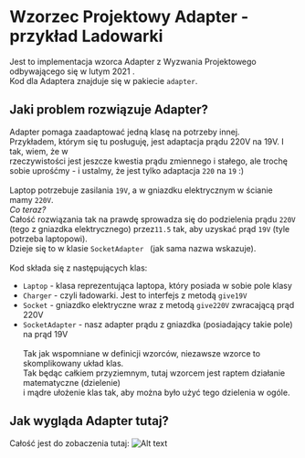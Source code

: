 # Wzorzec Projektowy Adapter - przykład Ladowarki

Jest to implementacja wzorca Adapter z Wyzwania Projektowego odbywającego się w lutym 2021
.<br/>
Kod dla Adaptera znajduje się w pakiecie `adapter`.<br/>

## Jaki problem rozwiązuje Adapter?
Adapter pomaga zaadaptować jedną klasę na potrzeby innej. <br/>
Przykładem, którym się tu posługuję, jest adaptacja prądu 220V na 19V. I tak, wiem, że w <br/>
rzeczywistości jest jeszcze kwestia prądu zmiennego i stałego, ale trochę <br/>
sobie uprośćmy - i ustalmy, że jest tylko adaptacja `220` na `19` :) <br/>
<br/>
Laptop potrzebuje zasilania `19V`, a w gniazdku elektrycznym w ścianie mamy `220V`. <br/>
*Co teraz?* <br/>
Całość rozwiązania tak na prawdę sprowadza się do podzielenia prądu `220V` (tego z gniazdka
elektrycznego) przez`11.5` tak, aby uzyskać prąd `19V` (tyle potrzeba laptopowi). <Br/>
Dzieje się to w klasie `SocketAdapter
` (jak sama nazwa wskazuje). <br/>
<br/>
Kod składa się z następujących klas:
* `Laptop` - klasa reprezentująca laptopa, który posiada w sobie pole klasy
* `Charger` - czyli ładowarki. Jest to interfejs z metodą `give19V`
* `Socket` - gniazdko elektryczne wraz z metodą `give220V` zwracającą prąd 220V
* `SocketAdapter` - nasz adapter prądu z gniazdka (posiadający takie pole) na prąd 19V
  <br/>
  <br/>
  Tak jak wspomniane w definicji wzorców, niezawsze wzorce to skomplikowany układ klas.<br/>
  Tak będąc całkiem przyziemnym, tutaj wzorcem jest raptem działanie matematyczne (dzielenie)<br/>
  i mądre ułożenie klas tak, aby można było użyć tego dzielenia w ogóle.


## Jak wygląda Adapter tutaj?
Całość jest do zobaczenia tutaj:
![Alt text](../../../../../../pictures/Adapter.png?raw=true "Gdzie Adapter?")
  